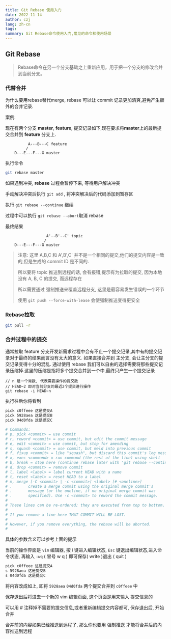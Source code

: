 ```yaml
---
title: Git Rebase 使用入门
date: 2022-11-14
author: czj
lang: zh-cn
tags:
summary: Git Rebase命令使用入门,常见的命令和使用场景
---
```




## Git Rebase

> Rebase命令在另一个分支基础之上重新应用，用于把一个分支的修改合并到当前分支。



### 代替合并

为什么要用rebase替代merge, rebase 可以让 commit 记录更加清爽,避免产生额外的合并记录.



案例:

现在有两个分支 **master**, **feature**, 提交记录如下,现在要求将**master**上的最新提交合并到 **feature** 分支上.

```
          A---B---C feature
         /
    D---E---F---G master
```

执行命令

```sh
git rebase master
```

如果遇到冲突, **rebase** 过程会暂停下来, 等待用户解决冲突

手动解决冲突后执行 `git add` , 将冲突解决后的代码添加到暂存区

执行  `git rebase --continue`  继续 

过程中可以执行 `git rebase --abort`取消 rebase



最终结果

```
                  A'--B'--C' topic
                 /
    D---E---F---G master
```

> 注意: 这里 A,B,C 和 A',B',C' 并不是一个相同的提交,他们的提交内容是一致的,但是生成的 commit ID 是不同的.
>
> 所以要将 topic 推送到远程的话, 会有报错,提示有为拉取的提交, 因为本地没有 A, B, C 的提交, 而远程存在
>
> 所以需要通过 强制推送来覆盖远程分支, 这里是最容易发生错误的一个环节
>
> 使用 `git push --force-with-lease` 会使强制推送变得更安全 



### Rebase拉取

```sh
git pull -r
```



### 合并过程中的提交

通常拉取 feature 分支开发新需求过程中会有不止一个提交记录,其中有的提交记录对于最终的结果而言没有太大的意义. 如果直接合并到 主分支, 会让主分支的提交记录变得十分的混乱. 通过使用 rebase 我们可以自由的选择需要将那些提交记录压缩掉.这里的压缩是指将多个提交合并到一个中,最终只产生一个提交记录

```
// n 是一个常数, 代表需要操作的提交数
// HEAD~2 即对当前分支的最近2个提交进行操作
git rebase -i HEAD~n
```

执行往后你将看到

```sh
pick c0ffeee 这是提交A
pick 5928aea 这是提交B
pick 04d0fda 这是提交C

# Commands:
# p, pick <commit> = use commit
# r, reword <commit> = use commit, but edit the commit message
# e, edit <commit> = use commit, but stop for amending
# s, squash <commit> = use commit, but meld into previous commit
# f, fixup <commit> = like "squash", but discard this commit's log message
# x, exec <command> = run command (the rest of the line) using shell
# b, break = stop here (continue rebase later with 'git rebase --continue')
# d, drop <commit> = remove commit
# l, label <label> = label current HEAD with a name
# t, reset <label> = reset HEAD to a label
# m, merge [-C <commit> | -c <commit>] <label> [# <oneline>]
# .       create a merge commit using the original merge commit's
# .       message (or the oneline, if no original merge commit was
# .       specified). Use -c <commit> to reword the commit message.
#
# These lines can be re-ordered; they are executed from top to bottom.
#
# If you remove a line here THAT COMMIT WILL BE LOST.
#
# However, if you remove everything, the rebase will be aborted.
#

```

具体的参数含义可以参考上面的提示

当前的操作界面是 `vim` 编辑器, 按 i 键进入编辑状态, `Esc` 键退出编辑状态,进入命令状态, 再输入 `:wq` ( 冒号 w q  ) 即可保存( write )退出 ( quit )

```sh
pick c0ffeee 这是提交A
s 5928aea 这是提交B
s 04d0fda 这是提交C
```

将内容改成如上, 即将 `5928aea` `04d0fda` 两个提交合并到 `c0ffeee` 中

保存退出后将进去一个新的 vim 编辑页面, 这个页面是用来输入 提交信息的

可以用 # 注释掉不需要的提交信息,或者重新编辑提交内容都可, 保存退出后, 开始合并

合并前的内容如果已经推送到远程了, 那么你也要用 强制推送 才能将合并后的内容推送到远程